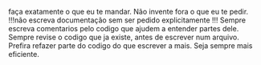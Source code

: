faça exatamente o que eu te mandar. Não invente fora o que eu te pedir.
!!!não escreva documentação sem ser pedido explicitamente !!!
Sempre escreva comentarios pelo codigo que ajudem a entender partes dele.
Sempre revise o codigo que ja existe, antes de escrever num arquivo. Prefira refazer parte do codigo do que escrever a mais. Seja sempre mais eficiente.